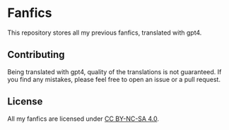 # Fanfics

This repository stores all my previous fanfics, translated with gpt4.

## Contributing

Being translated with gpt4, quality of the translations is not guaranteed. If you find any mistakes, please feel free to open an issue or a pull request.

## License

All my fanfics are licensed under [CC BY-NC-SA 4.0](https://creativecommons.org/licenses/by-nc-sa/4.0/).
